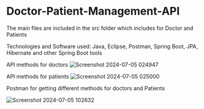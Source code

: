 # Doctor-Patient-Management-API
The main files are included in the src folder which includes for Doctor and Patients


Technologies and Software used: Java, Eclipse, Postman, Spring Boot, JPA, Hibernate and other Spring Boot tools


API methods for doctors
![Screenshot 2024-07-05 024947](https://github.com/Akash-Kumar45/Doctor-Patient-Management-API/assets/143485812/e292570a-dfc7-4502-9411-4fbb39bf4c21)


API methods for patients
![Screenshot 2024-07-05 025000](https://github.com/Akash-Kumar45/Doctor-Patient-Management-API/assets/143485812/9cba3764-82d0-4bab-b41c-dce0e04a75ea)


Postman for getting different methods for doctors and Patients

![Screenshot 2024-07-05 102632](https://github.com/Akash-Kumar45/Doctor-Patient-Management-API/assets/143485812/247ddf74-25c2-4eda-b28f-4ea6e819414d)






